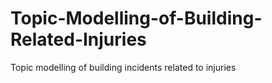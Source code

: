 # Topic-Modelling-of-Building-Related-Injuries
Topic modelling of building incidents related to injuries
